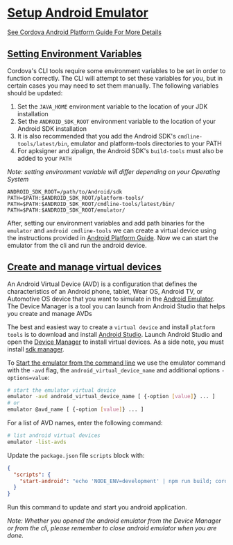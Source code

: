 <h1><a href="#" id="android-emulator">Setup Android Emulator</a></h1>

<a href="https://cordova.apache.org/docs/en/2.9.0/guide/getting-started/android/" >See Cordova 
Android Platform Guide For More Details</a>

<h2><a href="#" id="environment-variables">Setting Environment Variables</a></h2>

Cordova's CLI tools require some environment variables to be set in order to function correctly. 
The CLI will attempt to set these variables for you, but in certain cases you may need to set them 
manually. The following variables should be updated:

1. Set the `JAVA_HOME` environment variable to the location of your JDK installation
2. Set the `ANDROID_SDK_ROOT` environment variable to the location of your Android SDK installation
3. It is also recommended that you add the Android SDK's `cmdline-tools/latest/bin`, emulator and 
platform-tools directories to your PATH
4. For apksigner and zipalign, the Android SDK's `build-tools` must also be added to your `PATH`

*Note: setting environment variable will differ depending on your Operating System*

```text
ANDROID_SDK_ROOT=/path/to/Android/sdk
PATH=$PATH:$ANDROID_SDK_ROOT/platform-tools/
PATH=$PATH:$ANDROID_SDK_ROOT/cmdline-tools/latest/bin/
PATH=$PATH:$ANDROID_SDK_ROOT/emulator/
```

After, setting our environment variables and add path binaries for the `emulator` and `android cmdline-tools` 
we can create a virtual device using the instructions provided in [Android Platform Guide](https://cordova.apache.org/docs/en/2.9.0/guide/getting-started/android/).
Now we can start the emulator from the cli and run the android device.

<h2><a href="#" id="android-virtual-devices">Create and manage virtual devices</a></h2>

An Android Virtual Device (AVD) is a configuration that defines the characteristics of an Android 
phone, tablet, Wear OS, Android TV, or Automotive OS device that you want to simulate in the [Android 
Emulator](https://developer.android.com/studio/run/emulator). The Device Manager is a tool you can launch from Android Studio that helps you create and 
manage AVDs

The best and easiest way to create a `virtual device` and install `platform tools` is to download and install [Android Studio](https://developer.android.com/studio). 
Launch Android Studio and open the [Device Manager](https://developer.android.com/studio/run/managing-avds.html) to install virtual devices. As 
a side note, you must install [sdk manager](https://developer.android.com/studio/command-line/sdkmanager).


To [Start the emulator from the command line](https://developer.android.com/studio/run/emulator-commandline) we use the 
emulator command with the `-avd` flag, the `android_virtual_device_name` and additional options `-options=value`: 


```bash
# start the emulator virtual device
emulator -avd android_virtual_device_name [ {-option [value]} ... ]
# or
emulator @avd_name [ {-option [value]} ... ]
```

For a list of AVD names, enter the following command:

```bash
# list android virtual devices
emulator -list-avds
```

Update the `package.json` file `scripts` block with:

```json
{
  "scripts": {
    "start-android": "echo 'NODE_ENV=development' | npm run build; cordova build android; cordova emulate android --debug;"
  }
}
```

Run this command to update and start you android application.

*Note: Whether you opened the android emulator from the Device Manager or from the cli, please 
remember to close android emulator when you are done.*




